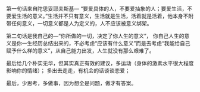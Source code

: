 第一句话来自陀思妥耶夫斯基—
	“要爱具体的人，不要爱抽象的人；要爱生活，不要爱生活的意义。”生活并不只有意义，生活就是生活，活着就是活着，他本身不附带任何意义，一切意义都是人为定义的，人不应该被意义绑架。

第二句话是我自己的—“你所做的一切，决定了你人生的意义”，
	你自己人生的意义是你一生经历总结出来的，不必考虑“应该有什么意义”而是去考虑“我能给自己赋予什么样的意义”，从自己能力出发，人生就没有那么艰难了。

最后给几个朴实无华，但其实真正有效的建议，多运动（身体的激素水平很大程度影响你的情绪）；
多出去走走，有机会的话谈谈恋爱；

最后，少思考，多做事，因为想全是问题，做才有答案。